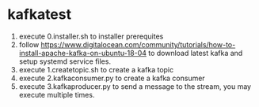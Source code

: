 # kafkatest
1. execute 0.installer.sh to installer prerequites
2. follow https://www.digitalocean.com/community/tutorials/how-to-install-apache-kafka-on-ubuntu-18-04 to download latest kafka and setup systemd service files.
3. execute 1.createtopic.sh to create a kafka topic
4. execute 2.kafkaconsumer.py to create a kafka consumer
5. execute 3.kafkaproducer.py to send a message to the stream, you may execute multiple times.
